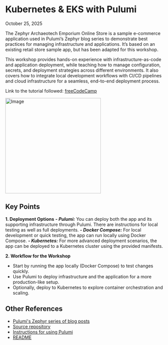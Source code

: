 # Kubernetes & EKS with Pulumi
October 25, 2025

The Zephyr Archaeotech Emporium Online Store is a sample e-commerce application used in Pulumi’s Zephyr blog series to demonstrate best practices for managing infrastructure and applications. It’s based on an existing retail store sample app, but has been adapted for this workshop.

This workshop provides hands-on experience with infrastructure-as-code and application deployment, while teaching how to manage configuration, secrets, and deployment strategies across different environments. It also covers how to integrate local development workflows with CI/CD pipelines and cloud infrastructure for a seamless, end-to-end deployment process.

Link to the tutorial followed: [freeCodeCamp](https://www.youtube.com/watch?v=hK8wf18SasY&t=767s)

<img width="300" height="300" alt="Image" src="https://github.com/user-attachments/assets/ddcc3698-1f88-4893-ad6a-8187783e07a0" />

## Key Points

**1. Deployment Options**
***- Pulumi:*** You can deploy both the app and its supporting infrastructure through Pulumi. There are instructions for local testing as well as full deployments.
***- Docker Compose:*** For local development or quick testing, the app can run locally using Docker Compose.
***- Kubernetes:*** For more advanced deployment scenarios, the app can be deployed to a Kubernetes cluster using the provided manifests.

**2. Workflow for the Workshop**
- Start by running the app locally (Docker Compose) to test changes quickly.
- Use Pulumi to deploy infrastructure and the application for a more production-like setup.
- Optionally, deploy to Kubernetes to explore container orchestration and scaling.

## Other References

- [Pulumi's Zephyr series of blog posts](https://www.pulumi.com/blog/tag/zephyr/)
- [Source repository](https://github.com/aws-containers/retail-store-sample-app)
- [Instructions for using Pulumi](infra/README.md)
- [README](develop/pulumi/README.md)
